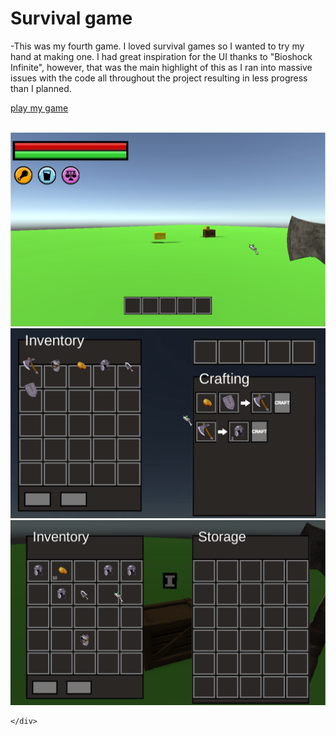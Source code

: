 # Survival game

-This was my fourth game. I loved survival games so I wanted to try my hand at making one. I had great inspiration for the UI thanks to "Bioshock Infinite", however, that was the main highlight of this as I ran into massive issues with the code all throughout the project resulting in less progress than I planned.

[play my game](https://tonystarkofwinterfell.github.io/KeevoWebGL/)

<br>


<div>
      <a class="example-image-link" href="assets/Gallery/SUR1.png" data-lightbox="example-set" data-title="the HUD">
        <img class="example-image" src="assets/Gallery/SUR1.png" alt=""/>
  </a>
  <a class="example-image-link" href="assets/Gallery/SUR2.png" data-lightbox="example-set" data-title="inventory">
        <img class="example-image" src="assets/Gallery/SUR2.png" alt=""/>
  </a>
  <a class="example-image-link" href="assets/Gallery/SUR4.png" data-lightbox="example-set" data-title="storage box menu">
        <img class="example-image" src="assets/Gallery/SUR4.png" alt=""/>
  </a>


      
    </div>
